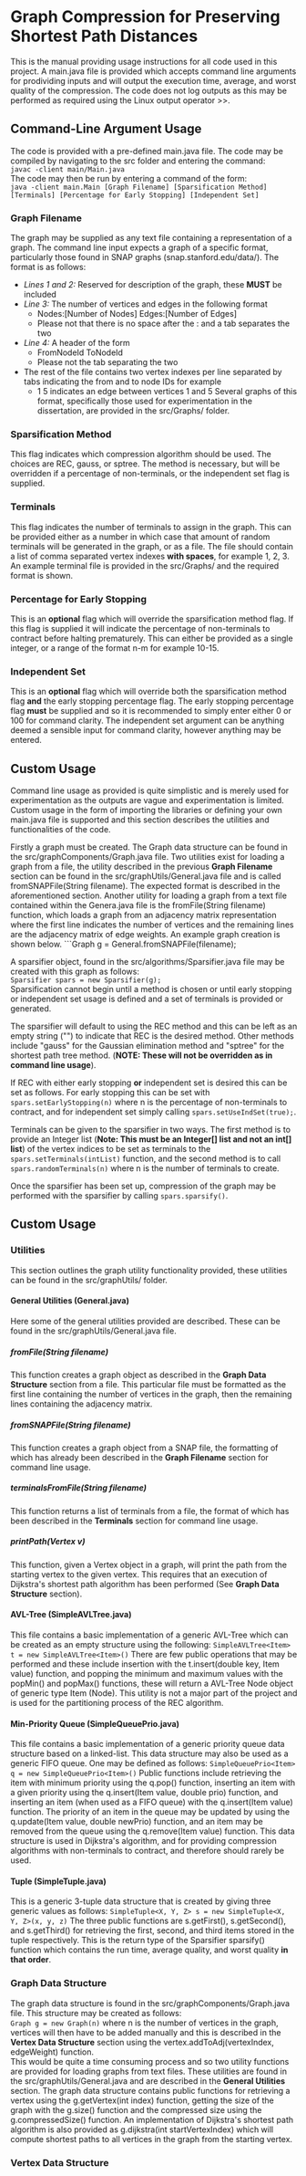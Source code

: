 # Graph Compression for Preserving Shortest Path Distances
This is the manual providing usage instructions for all code used in this project. A main.java file is provided which accepts command line arguments for prodividing inputs and will output the execution time, average, and worst quality of the compression. The code does not log outputs as this may be performed as required using the Linux output operator >>.

## Command-Line Argument Usage
The code is provided with a pre-defined main.java file. The code may be compiled by navigating to the src folder and entering the command:  
    ```javac -client main/Main.java```  
The code may then be run by entering a command of the form:  
    ```java -client main.Main [Graph Filename] [Sparsification Method] [Terminals] [Percentage for Early Stopping] [Independent Set]```  
    
### Graph Filename
The graph may be supplied as any text file containing a representation of a graph. The command line input expects a graph of a specific format, particularly those found in SNAP graphs (snap.stanford.edu/data/). The format is as follows:  
*  *Lines 1 and 2:* Reserved for description of the graph, these **MUST** be included
*  *Line 3:* The number of vertices and edges in the following format
    *  Nodes:[Number of Nodes]  Edges:[Number of Edges]
    *  Please not that there is no space after the : and a tab separates the two
*  *Line 4:* A header of the form
    *  FromNodeId   ToNodeId
    *  Please not the tab separating the two
*  The rest of the file contains two vertex indexes per line separated by tabs indicating the from and to node IDs for example
    *  1 5 indicates an edge between vertices 1 and 5
Several graphs of this format, specifically those used for experimentation in the dissertation, are provided in the src/Graphs/ folder.

### Sparsification Method
This flag indicates which compression algorithm should be used. The choices are REC, gauss, or sptree. The method is necessary, but will be overridden if a percentage of non-terminals, or the independent set flag is supplied.

### Terminals
This flag indicates the number of terminals to assign in the graph. This can be provided either as a number in which case that amount of random terminals will be generated in the graph, or as a file. The file should contain a list of comma separated vertex indexes **with spaces**, for example 1, 2, 3. An example terminal file is provided in the src/Graphs/ and the required format is shown.

### Percentage for Early Stopping
This is an **optional** flag which will override the sparsification method flag. If this flag is supplied it will indicate the percentage of non-terminals to contract before halting prematurely. This can either be provided as a single integer, or a range of the format n-m for example 10-15.

### Independent Set
This is an **optional** flag which will override both the sparsification method flag **and** the early stopping percentage flag. The early stopping percentage flag **must** be supplied and so it is recommended to simply enter either 0 or 100 for command clarity. The independent set argument can be anything deemed a sensible input for command clarity, however anything may be entered.

## Custom Usage
Command line usage as provided is quite simplistic and is merely used for experimentation as the outputs are vague and experimentation is limited. Custom usage in the form of importing the libraries or defining your own main.java file is supported and this section describes the utilities and functionalities of the code.  
  
Firstly a graph must be created. The Graph data structure can be found in the src/graphComponents/Graph.java file. Two utilities exist for loading a graph from a file, the utility described in the previous **Graph Filename** section can be found in the src/graphUtils/General.java file and is called fromSNAPFile(String filename). The expected format is described in the aforementioned section. Another utility for loading a graph from a text file contained within the Genera.java file is the fromFile(String filename) function, which loads a graph from an adjacency matrix representation where the first line indicates the number of vertices and the remaining lines are the adjacency matrix of edge weights. An example graph creation is shown below.
    ```Graph g = General.fromSNAPFile(filename);  
  
A sparsifier object, found in the src/algorithms/Sparsifier.java file may be created with this graph as follows:  
    ```Sparsifier spars = new Sparsifier(g);```  
Sparsification cannot begin until a method is chosen or until early stopping or independent set usage is defined and a set of terminals is provided or generated.  
  
The sparsifier will default to using the REC method and this can be left as an empty string ("") to indicate that REC is the desired method. Other methods include "gauss" for the Gaussian elimination method and "sptree" for the shortest path tree method. (**NOTE: These will not be overridden as in command line usage**).  
  
If REC with either early stopping **or** independent set is desired this can be set as follows. For early stopping this can be set with ```spars.setEarlyStopping(n)``` where n is the percentage of non-terminals to contract, and for independent set simply calling ```spars.setUseIndSet(true);```.  
  
Terminals can be given to the sparsifier in two ways. The first method is to provide an Integer list (**Note: This must be an Integer[] list and not an int[] list**) of the vertex indices to be set as terminals to the ```spars.setTerminals(intList)``` function, and the second method is to call ```spars.randomTerminals(n)``` where n is the number of terminals to create.  
  
Once the sparsifier has been set up, compression of the graph may be performed with the sparsifier by calling ```spars.sparsify()```.



## Custom Usage


### Utilities
This section outlines the graph utility functionality provided, these utilities can be found in the src/graphUtils/ folder.

#### General Utilities (General.java)
Here some of the general utilities provided are described. These can be found in the src/graphUtils/General.java file.

##### fromFile(String filename)
This function creates a graph object as described in the **Graph Data Structure** section from a file. This particular file must be formatted as the first line containing the number of vertices in the graph, then the remaining lines containing the adjacency matrix.

##### fromSNAPFile(String filename)
This function creates a graph object from a SNAP file, the formatting of which has already been described in the **Graph Filename** section for command line usage.

##### terminalsFromFile(String filename)
This function returns a list of terminals from a file, the format of which has been described in the **Terminals** section for command line usage.

##### printPath(Vertex v)
This function, given a Vertex object in a graph, will print the path from the starting vertex to the given vertex. This requires that an execution of Dijkstra's shortest path algorithm has been performed (See **Graph Data Structure** section).

#### AVL-Tree (SimpleAVLTree.java)
This file contains a basic implementation of a generic AVL-Tree which can be created as an empty structure using the following:
    ```SimpleAVLTree<Item> t = new SimpleAVLTree<Item>()```
There are few public operations that may be performed and these include insertion with the t.insert(double key, Item value) function, and popping the minimum and maximum values with the popMin() and popMax() functions, these will return a AVL-Tree Node object of generic type Item (Node<Item>). This utility is not a major part of the project and is used for the partitioning process of the REC algorithm.

#### Min-Priority Queue (SimpleQueuePrio.java)
This file contains a basic implementation of a generic priority queue data structure based on a linked-list. This data structure may also be used as a generic FIFO queue. One may be defined as follows:
    ```SimpleQueuePrio<Item> q = new SimpleQueuePrio<Item>()```
Public functions include retrieving the item with minimum priority using the q.pop() function, inserting an item with a given priority using the q.insert(Item value, double prio) function, and inserting an item (when used as a FIFO queue) with the q.insert(Item value) function. The priority of an item in the queue may be updated by using the q.update(Item value, double newPrio) function, and an item may be removed from the queue using the q.remove(Item value) function. This data structure is used in Dijkstra's algorithm, and for providing compression algorithms with non-terminals to contract, and therefore should rarely be used.
    
#### Tuple (SimpleTuple.java)
This is a generic 3-tuple data structure that is created by giving three generic values as follows:
    ```SimpleTuple<X, Y, Z> s = new SimpleTuple<X, Y, Z>(x, y, z)```
The three public functions are s.getFirst(), s.getSecond(), and s.getThird() for retrieving the first, second, and third items stored in the tuple respectively. This is the return type of the Sparsifier sparsify() function which contains the run time, average quality, and worst quality **in that order**.

### Graph Data Structure
The graph data structure is found in the src/graphComponents/Graph.java file. This structure may be created as follows:  
    ```Graph g = new Graph(n)```
where n is the number of vertices in the graph, vertices will then have to be added manually and this is described in the **Vertex Data Structure** section using the vertex.addToAdj(vertexIndex, edgeWeight) function.  
This would be quite a time consuming process and so two utility functions are provided for loading graphs from text files. These utilities are found in the src/graphUtils/General.java and are described in the **General Utilities** section. The graph data structure contains public functions for retrieving a vertex using the g.getVertex(int index) function, getting the size of the graph with the g.size() function and the compressed size using the g.compressedSize() function. An implementation of Dijkstra's shortest path algorithm is also provided as g.dijkstra(int startVertexIndex) which will compute shortest paths to all vertices in the graph from the starting vertex.

 ### Vertex Data Structure
